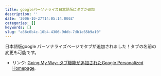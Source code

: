 ```yaml
---
title: googleパーソナライズ日本語版にタブが追加
description: ''
date: '2006-10-27T14:05:14.000Z'
categories: []
keywords: []
slug: "a36c0b4c-10b4-4306-9ddb-7db1a65b9a10"
---
```

日本語版google パーソナライズページでタブが追加されました！タブの名前の変更も可能です。

*   リンク: [Going My Way: タブ機能が追加されたGoogle Personalized Homepage](http://kengo.preston-net.com/archives/002809.shtml "Going My Way: タブ機能が追加されたGoogle Personalized Homepage").